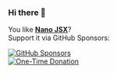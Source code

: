 ### Hi there 👋

You like [**Nano JSX**](http://nanojsx.io/)?  
Support it via GitHub Sponsors: 

[![GitHub Sponsors](https://img.shields.io/badge/Sponsor-%E2%9D%A4-lightgrey?style=social&logo=GitHub)](https://github.com/sponsors/yandeu)  
[![One-Time Donation](https://img.shields.io/badge/One--Time%20Donation-$1-lightgrey?style=social&logo=GitHub)](https://github.com/sponsors/yandeu?frequency=one-time&sponsor=yandeu#sponsors:~:text=%241%20one%20time)
